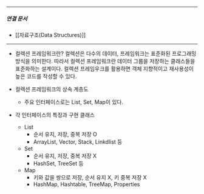 

----
##### 연결 문서

- [[자료구조(Data Structures)]]
---

- 컬렉션 프레임워크란?
	컬렉션은 다수의 데이터, 프레임워크는 표준화된 프로그래밍 방식을 의미한다. 
	따라서 컬렉션 프레임워크란 데이터 그룹을 저장하는 클래스들을 표준화하는 설계이다.
	컬렉션 프레임우크를 활용하면 객체 지향적이고 재사용성이 높은 코드를 작성할 수 있다.
	
	
- 컬렉션 프레임워크의 상속 계층도
	- 주요 인터페이스로는 List, Set, Map이 있다.
	
	
- 각 인터페이스의 특징과 구현 클래스
	- List
		- 순서 유지, 저장, 중복 저장 O
		- ArrayList, Vector, Stack, Linkdlist 등
	- Set
		- 순서 유지, 저장, 중복 저장 X
		- HashSet, TreeSet 등
	- Map
		- 키와 값을 쌍으로 저장, 순서 유지 X, 키 중복 저장 X
		- HashMap, Hashtable, TreeMap, Properties
